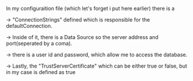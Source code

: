 In my configuraition file (which let's forget i put here earlier) there is a

-> "ConnectionStrings" defined which is responsible for the defaultConnection.

-> Inside of it, there is a Data Source so the server address and port(seperated by a coma).

-> there is a user id and password, which allow me to access the database.

-> Lastly, the "TrustServerCertificate" which can be either true or false, but in my case is defined as true



